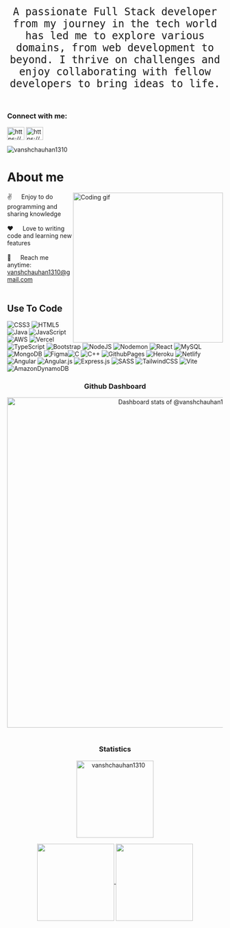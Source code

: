 
<!--<h2 align="center">
  <img src="github-header-image.png" width="100%">

</h2>-->

<!--![](https://github-profile-trophy.vercel.app/?username=vanshchauhan1310&theme=radical&no-frame=false&no-bg=false&margin-w=4)-->

<!--<p align="center">
  <a href="https://github.com/alsiam"><img src="https://readme-typing-svg.herokuapp.com/?lines=Self%20Taught%20Programmer;Mern%20Stack%20Developer;2%2B%20years%20of%20coding%20experience;Always%20learning%20new%20things&center=true&width=380&height=45&font-size=40"></a>
</p>-->





<!-- Intro  -->



<p align="center">
  <samp style="font-size: 24;">
    <br>
    A passionate Full Stack developer from my journey in the tech world has led me to explore various domains, from web development to beyond. I thrive on challenges and enjoy collaborating with fellow developers to bring ideas to life.
    <br><br>
  </samp>
</p>

<h3 align="left">Connect with me:</h3>
<p align="left">
<a href="https://linkedin.com/in/https://www.linkedin.com/in/vansh-raj-chauhan-64b50a258/" target="blank"><img align="center" src="https://raw.githubusercontent.com/rahuldkjain/github-profile-readme-generator/master/src/images/icons/Social/linked-in-alt.svg" alt="https://www.linkedin.com/in/vansh-raj-chauhan-64b50a258/" height="30" width="40" /></a>
<a href="https://instagram.com/https://www.instagram.com/vanshraj___/" target="blank"><img align="center" src="https://raw.githubusercontent.com/rahuldkjain/github-profile-readme-generator/master/src/images/icons/Social/instagram.svg" alt="https://www.instagram.com/vanshraj___/" height="30" width="40" /></a>
</p>

<p align="left"> <img src="https://komarev.com/ghpvc/?username=vanshchauhan1310&label=Profile%20views&color=0e75b6&style=flat" alt="vanshchauhan1310" /> </p>

<!-- About Section -->
 # About me
 
<p>
 <img align="right" width="350" src="/assets/programmer.gif" alt="Coding gif" />
  
 ✌️ &emsp; Enjoy to do programming and sharing knowledge <br/><br/>
 ❤️ &emsp; Love to writing code and learning new features<br/><br/>
 📧 &emsp; Reach me anytime: vanshchauhan1310@gmail.com<br/><br/>

</p>


<!--<img src="https://user-images.githubusercontent.com/73097560/115834477-dbab4500-a447-11eb-908a-139a6edaec5c.gif">-->

## Use To Code
![CSS3](https://img.shields.io/badge/css3-%231572B6.svg?style=for-the-badge&logo=css3&logoColor=white) ![HTML5](https://img.shields.io/badge/html5-%23E34F26.svg?style=for-the-badge&logo=html5&logoColor=white) ![Java](https://img.shields.io/badge/java-%23ED8B00.svg?style=for-the-badge&logo=openjdk&logoColor=white) ![JavaScript](https://img.shields.io/badge/javascript-%23323330.svg?style=for-the-badge&logo=javascript&logoColor=%23F7DF1E) ![AWS](https://img.shields.io/badge/AWS-%23FF9900.svg?style=for-the-badge&logo=amazon-aws&logoColor=white) ![Vercel](https://img.shields.io/badge/vercel-%23000000.svg?style=for-the-badge&logo=vercel&logoColor=white) ![TypeScript](https://img.shields.io/badge/typescript-%23007ACC.svg?style=for-the-badge&logo=typescript&logoColor=white) ![Bootstrap](https://img.shields.io/badge/bootstrap-%238511FA.svg?style=for-the-badge&logo=bootstrap&logoColor=white) ![NodeJS](https://img.shields.io/badge/node.js-6DA55F?style=for-the-badge&logo=node.js&logoColor=white) ![Nodemon](https://img.shields.io/badge/NODEMON-%23323330.svg?style=for-the-badge&logo=nodemon&logoColor=%BBDEAD) ![React](https://img.shields.io/badge/react-%2320232a.svg?style=for-the-badge&logo=react&logoColor=%2361DAFB) ![MySQL](https://img.shields.io/badge/mysql-%2300000f.svg?style=for-the-badge&logo=mysql&logoColor=white) ![MongoDB](https://img.shields.io/badge/MongoDB-%234ea94b.svg?style=for-the-badge&logo=mongodb&logoColor=white) ![Figma](https://img.shields.io/badge/figma-%23F24E1E.svg?style=for-the-badge&logo=figma&logoColor=white)![C](https://img.shields.io/badge/c-%2300599C.svg?style=for-the-badge&logo=c&logoColor=white) ![C++](https://img.shields.io/badge/c++-%2300599C.svg?style=for-the-badge&logo=c%2B%2B&logoColor=white) ![GithubPages](https://img.shields.io/badge/github%20pages-121013?style=for-the-badge&logo=github&logoColor=white) ![Heroku](https://img.shields.io/badge/heroku-%23430098.svg?style=for-the-badge&logo=heroku&logoColor=white) ![Netlify](https://img.shields.io/badge/netlify-%23000000.svg?style=for-the-badge&logo=netlify&logoColor=#00C7B7) ![Angular](https://img.shields.io/badge/angular-%23DD0031.svg?style=for-the-badge&logo=angular&logoColor=white) ![Angular.js](https://img.shields.io/badge/angular.js-%23E23237.svg?style=for-the-badge&logo=angularjs&logoColor=white) ![Express.js](https://img.shields.io/badge/express.js-%23404d59.svg?style=for-the-badge&logo=express&logoColor=%2361DAFB) ![SASS](https://img.shields.io/badge/SASS-hotpink.svg?style=for-the-badge&logo=SASS&logoColor=white) ![TailwindCSS](https://img.shields.io/badge/tailwindcss-%2338B2AC.svg?style=for-the-badge&logo=tailwind-css&logoColor=white) ![Vite](https://img.shields.io/badge/vite-%23646CFF.svg?style=for-the-badge&logo=vite&logoColor=white) ![AmazonDynamoDB](https://img.shields.io/badge/Amazon%20DynamoDB-4053D6?style=for-the-badge&logo=Amazon%20DynamoDB&logoColor=white)

<!--### Badges Earned
[![AWS Certified Cloud Practitioner](https://github.com/vanshchauhan1310/vanshchauhan1310/raw/main/Badge_cad_aws.png?raw=true)](https://www.credly.com/badges/1165bac1-96c6-4801-962f-a26a1de9580f/public_url)

### ✍️ Random Dev Quote
![](https://quotes-github-readme.vercel.app/api?type=horizontal&theme=radical)
-->


<!--<img src="https://user-images.githubusercontent.com/73097560/115834477-dbab4500-a447-11eb-908a-139a6edaec5c.gif">-->
  
</div>
<h3 align="center">Github Dashboard</h3>
<a href="https://next.ossinsight.io/widgets/official/compose-user-dashboard-stats?user_id=112659160" target="_blank" style="display: block" align="center">
  <picture>
    <source media="(prefers-color-scheme: dark)" srcset="https://next.ossinsight.io/widgets/official/compose-user-dashboard-stats/thumbnail.png?user_id=112659160&image_size=auto&color_scheme=dark" width="771" height="auto">
    <img alt="Dashboard stats of @vanshchauhan1310" src="https://next.ossinsight.io/widgets/official/compose-user-dashboard-stats/thumbnail.png?user_id=112659160&image_size=auto&color_scheme=light" width="771" height="auto">
  </picture>
</a>
<br/>

<!--<img src="https://user-images.githubusercontent.com/73097560/115834477-dbab4500-a447-11eb-908a-139a6edaec5c.gif">-->

<h3 align="center">Statistics</h3>
<div align="center">
<a href="https://github.com/vanshchauhan1310">
<p><img align="center" height="180em" src="https://github-readme-streak-stats.herokuapp.com/?user=vanshchauhan1310&theme=radical" alt="vanshchauhan1310" /></p>
<img align="center" src="http://github-profile-summary-cards.vercel.app/api/cards/most-commit-language?username=vanshchauhan1310&theme=radical" height="180em" />
<img align="center" src="http://github-profile-summary-cards.vercel.app/api/cards/repos-per-language?username=vanshchauhan1310&theme=radical" height="180em" />  
</div>



